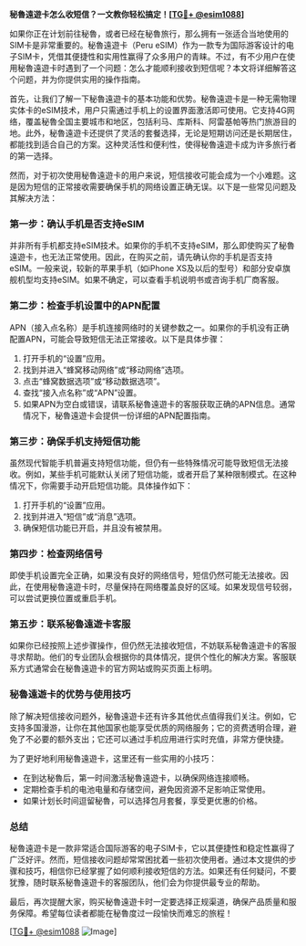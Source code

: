 **秘魯遠遊卡怎么收短信？一文教你轻松搞定！[[TG💪+ @esim1088](https://t.me/s/esim1088)]**

如果你正在计划前往秘魯，或者已经在秘魯旅行，那么拥有一张适合当地使用的SIM卡是非常重要的。秘魯遠遊卡（Peru eSIM）作为一款专为国际游客设计的电子SIM卡，凭借其便捷性和实用性赢得了众多用户的青睐。不过，有不少用户在使用秘魯遠遊卡时遇到了一个问题：怎么才能顺利接收到短信呢？本文将详细解答这个问题，并为你提供实用的操作指南。

首先，让我们了解一下秘魯遠遊卡的基本功能和优势。秘魯遠遊卡是一种无需物理实体卡的eSIM技术，用户只需通过手机上的设置界面激活即可使用。它支持4G网络，覆盖秘魯全国主要城市和地区，包括利马、库斯科、阿雷基帕等热门旅游目的地。此外，秘魯遠遊卡还提供了灵活的套餐选择，无论是短期访问还是长期居住，都能找到适合自己的方案。这种灵活性和便利性，使得秘魯遠遊卡成为许多旅行者的第一选择。

然而，对于初次使用秘魯遠遊卡的用户来说，短信接收可能会成为一个小难题。这是因为短信的正常接收需要确保手机的网络设置正确无误。以下是一些常见问题及其解决方法：

### **第一步：确认手机是否支持eSIM**
并非所有手机都支持eSIM技术。如果你的手机不支持eSIM，那么即使购买了秘魯遠遊卡，也无法正常使用。因此，在购买之前，请先确认你的手机是否支持eSIM。一般来说，较新的苹果手机（如iPhone XS及以后的型号）和部分安卓旗舰机型均支持eSIM。如果不确定，可以查看手机说明书或咨询手机厂商客服。

### **第二步：检查手机设置中的APN配置**
APN（接入点名称）是手机连接网络时的关键参数之一。如果你的手机没有正确配置APN，可能会导致短信无法正常接收。以下是具体步骤：

1. 打开手机的“设置”应用。
2. 找到并进入“蜂窝移动网络”或“移动网络”选项。
3. 点击“蜂窝数据选项”或“移动数据选项”。
4. 查找“接入点名称”或“APN”设置。
5. 如果APN为空白或错误，请联系秘魯遠遊卡的客服获取正确的APN信息。通常情况下，秘魯遠遊卡会提供一份详细的APN配置指南。

### **第三步：确保手机支持短信功能**
虽然现代智能手机普遍支持短信功能，但仍有一些特殊情况可能导致短信无法接收。例如，某些手机可能默认关闭了短信功能，或者开启了某种限制模式。在这种情况下，你需要手动开启短信功能。具体操作如下：

1. 打开手机的“设置”应用。
2. 找到并进入“短信”或“消息”选项。
3. 确保短信功能已开启，并且没有被禁用。

### **第四步：检查网络信号**
即使手机设置完全正确，如果没有良好的网络信号，短信仍然可能无法接收。因此，在使用秘魯遠遊卡时，尽量保持在网络覆盖良好的区域。如果发现信号较弱，可以尝试更换位置或重启手机。

### **第五步：联系秘魯遠遊卡客服**
如果你已经按照上述步骤操作，但仍然无法接收短信，不妨联系秘魯遠遊卡的客服寻求帮助。他们的专业团队会根据你的具体情况，提供个性化的解决方案。客服联系方式通常会在秘魯遠遊卡的官方网站或购买页面上标明。

### **秘魯遠遊卡的优势与使用技巧**
除了解决短信接收问题外，秘魯遠遊卡还有许多其他优点值得我们关注。例如，它支持多国漫游，让你在其他国家也能享受优质的网络服务；它的资费透明合理，避免了不必要的额外支出；它还可以通过手机应用进行实时充值，非常方便快捷。

为了更好地利用秘魯遠遊卡，这里还有一些实用的小技巧：

- 在到达秘魯后，第一时间激活秘魯遠遊卡，以确保网络连接顺畅。
- 定期检查手机的电池电量和存储空间，避免因资源不足影响正常使用。
- 如果计划长时间逗留秘魯，可以选择包月套餐，享受更优惠的价格。

### **总结**
秘魯遠遊卡是一款非常适合国际游客的电子SIM卡，它以其便捷性和稳定性赢得了广泛好评。然而，短信接收问题却常常困扰着一些初次使用者。通过本文提供的步骤和技巧，相信你已经掌握了如何顺利接收短信的方法。如果还有任何疑问，不要犹豫，随时联系秘魯遠遊卡的客服团队，他们会为你提供最专业的帮助。

最后，再次提醒大家，购买秘魯遠遊卡时一定要选择正规渠道，确保产品质量和服务保障。希望每位读者都能在秘魯度过一段愉快而难忘的旅程！

[[TG💪+ @esim1088](https://t.me/s/esim1088) ![Image](https://i.postimg.cc/4NQfJmqS/Snipaste-2025-05-13-00-14-12.png)]